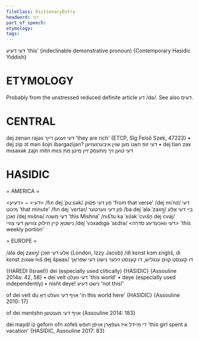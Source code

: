 ```yaml
---
fileClass: DictionaryEntry
headword: דעי
part_of_speech: 
etymology: 
tags: 
---
```

דעי
דעיע
'this' (indeclinable demonstrative pronoun)
{Contemporary Hasidic Yiddish}

ETYMOLOGY
===========
Probably from the unstressed reduced definite article דע /də/. See also דעיס.

CENTRAL
========

dej zenən rajəx דעי זענען רײַך 'they are rich' {ETCP, Sîg Felső Szek, 47223}
	•	dej zip ɔt mən šojn ɩ́bərgəzɩ̀jən? דעי זופּ האָט מען שוין איבערגעזיִען 
	•	dej tiən zəx mɩsaxək zajn mitn mɛs דעי טוען זיך מתעסק זײַן מיטן מת 

HASIDIC
=======
= AMERICA = 

<דעי> ~ <דעיע>
/fɩn dej ˈpuːsək/ פֿון דעי פּסוק 'from that verse'
/dej mɩˈnɩt/ דעי מינוט 'that minute'
/fɩn dej ˈvɛrtər/ פֿון דעי ווערטער
/ba dej ˈalə ˈzaxŋ̩/ בײַ דעי אַלע זאַכן
/dej mɩšnə/ דעי משנה 'this Mishna'
/nɩšˈtu ka ˈxɩlək ˈcvɩšn̩ dej cvaj/ נישטאָ קיין חילוק צווישן דעי צוויי
/dej ˈvɔxədɩgə ˈsɛdrə/ <דעי וואכעדיגע סדרה> 'this weekly portion'

= EUROPE = 

/alə dej zaxŋ̩/ אַלע דעי זאַכן {London, Izzy Jacob}
/di kɛnst kɔm ɛnglɩš, di kɛnst zɩxəʁ nɩš dej špʁax/ דו קענסט קוים ענגליש, דו קענסט זיכער נישט דעי שפּראַך

{HAREDI (Israel)}
dei (especially used clitically) {HASIDIC} {Assouline 2014a: 42, 58}
	•	dei velt דעי וועלט 'this world'
	•	deye (especially used independently)
	•	nisht deye! נישט דעיע 'not this!'

of dei velt du אויף דעי וועלט דאָ 'in this world here' {HASIDIC} {Assouline 2010: 17}

of dei mentshn אויף דעי מענטשן {Assouline 2014: 183}

dei maydl iz geforn ofn xófeš די מיידל איז געפֿאָרן אויפֿן חופֿש 'this girl spent a vacation' {HASIDIC, Assouline 2017: 83}
